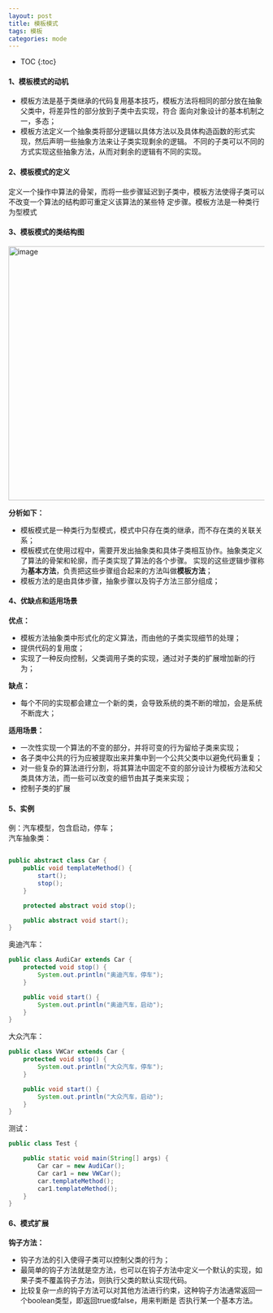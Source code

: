 ```yaml
---
layout: post
title: 模板模式
tags: 模板
categories: mode
--- 
```

* TOC
{:toc}    
      
    
#### 1、模板模式的动机    
* 模板方法是基于类继承的代码复用基本技巧，模板方法将相同的部分放在抽象父类中，将差异性的部分放到子类中去实现，符合
面向对象设计的基本机制之一，多态；   
* 模板方法定义一个抽象类将部分逻辑以具体方法以及具体构造函数的形式实现，然后声明一些抽象方法来让子类实现剩余的逻辑。
不同的子类可以不同的方式实现这些抽象方法，从而对剩余的逻辑有不同的实现。  

#### 2、模板模式的定义   
定义一个操作中算法的骨架，而将一些步骤延迟到子类中，模板方法使得子类可以不改变一个算法的结构即可重定义该算法的某些特
定步骤。模板方法是一种类行为型模式
	    
#### 3、模板模式的类结构图     
<img src="https://zy123a.github.io/zy-blog/images/mode/模板模式.png" width="600" height="500" alt="image"/>    
 
**分析如下：**  
* 模板模式是一种类行为型模式，模式中只存在类的继承，而不存在类的关联关系；  
* 模板模式在使用过程中，需要开发出抽象类和具体子类相互协作。抽象类定义了算法的骨架和轮廓，而子类实现了算法的各个步骤。
实现的这些逻辑步骤称为**基本方法**，负责把这些步骤组合起来的方法叫做**模板方法**；   
* 模板方法的是由具体步骤，抽象步骤以及钩子方法三部分组成；  

#### 4、优缺点和适用场景   
**优点：**   
* 模板方法抽象类中形式化的定义算法，而由他的子类实现细节的处理；   
* 提供代码的复用度；  
* 实现了一种反向控制，父类调用子类的实现，通过对子类的扩展增加新的行为；  
   
**缺点：**  
* 每个不同的实现都会建立一个新的类，会导致系统的类不断的增加，会是系统不断庞大；

**适用场景：**  
* 一次性实现一个算法的不变的部分，并将可变的行为留给子类来实现；  
* 各子类中公共的行为应被提取出来并集中到一个公共父类中以避免代码重复；  
* 对一些复杂的算法进行分割，将其算法中固定不变的部分设计为模板方法和父类具体方法，而一些可以改变的细节由其子类来实现；  
* 控制子类的扩展

#### 5、实例
例：汽车模型，包含启动，停车；    
  汽车抽象类：   
```java

public abstract class Car {
    public void templateMethod() {
        start();
        stop();
    }

    protected abstract void stop();

    public abstract void start();
}
```   

奥迪汽车：  
```java
public class AudiCar extends Car {
    protected void stop() {
        System.out.println("奥迪汽车，停车");
    }

    public void start() {
        System.out.println("奥迪汽车，启动");
    }
}
```   

大众汽车：  
```java
public class VWCar extends Car {
    protected void stop() {
        System.out.println("大众汽车，停车");
    }

    public void start() {
        System.out.println("大众汽车，启动");
    }
}

```   

测试：  
```java
public class Test {

    public static void main(String[] args) {
        Car car = new AudiCar();
        Car car1 = new VWCar();
        car.templateMethod();
        car1.templateMethod();
    }
}
```  

#### 6、模式扩展  
**钩子方法：**  
 * 钩子方法的引入使得子类可以控制父类的行为；  
 * 最简单的钩子方法就是空方法，也可以在钩子方法中定义一个默认的实现，如果子类不覆盖钩子方法，则执行父类的默认实现代码。    
 * 比较复杂一点的钩子方法可以对其他方法进行约束，这种钩子方法通常返回一个boolean类型，即返回true或false，用来判断是
 否执行某一个基本方法。